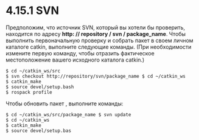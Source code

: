 # 4.15.1 SVN



Предположим, что источник SVN, который вы хотели бы проверить, находится по адресу **http: // repository / svn / package\_name**. Чтобы выполнить первоначальную проверку и собрать пакет в своем личном каталоге catkin, выполните следующие команды. \(При необходимости измените первую команду, чтобы отразить фактическое местоположение вашего исходного каталога catkin.\)

```text
$ cd ~/catkin_ws/src
$ svn checkout http://repository/svn/package_name $ cd ~/catkin_ws
$ catkin_make
$ source devel/setup.bash
$ rospack profile
```

Чтобы обновить пакет , выполните команды:

```text
$ cd ~/catkin_ws/src/package_name $ svn update
$ cd ~/catkin_ws
$ catkin_make
$ source devel/setup.bas
```

